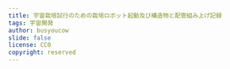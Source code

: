 ```yaml
---
title: 宇宙栽培試行のための栽培ロボット起動及び構造物と配管組み上げ記録
tags: 宇宙開発
author: busyoucow
slide: false
license: CC0
copyright: reserved
---
```


<div class="page"/>
